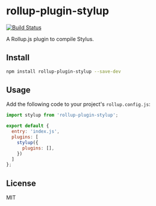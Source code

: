 # rollup-plugin-stylup

[![Build Status](https://travis-ci.org/zeekay/rollup-plugin-stylup.svg?branch=master)](https://travis-ci.org/zeekay/rollup-plugin-stylup)

A Rollup.js plugin to compile Stylus.

## Install

```bash
npm install rollup-plugin-stylup --save-dev
```

## Usage

Add the following code to your project's `rollup.config.js`:

```js
import stylup from 'rollup-plugin-stylup';

export default {
  entry: 'index.js',
  plugins: [
    stylup({
      plugins: [],
    })
  ]
};
```

## License

MIT

